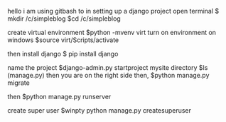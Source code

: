 hello 
i am using gitbash to in setting up a django project
open terminal
   $ mkdir /c/simpleblog 
   $cd /c/simpleblog

create virtual environment
   $python -mvenv virt
turn on environment on windows
   $source virt/Scripts/activate

then install django
   $ pip install django

name the project
   $django-admin.py startproject mysite
directory
   $ls    (manage.py) then you are on the right side
then,
   $python manage.py migrate 

then 
    $python manage.py runserver

create super user
    $winpty python manage.py createsuperuser
